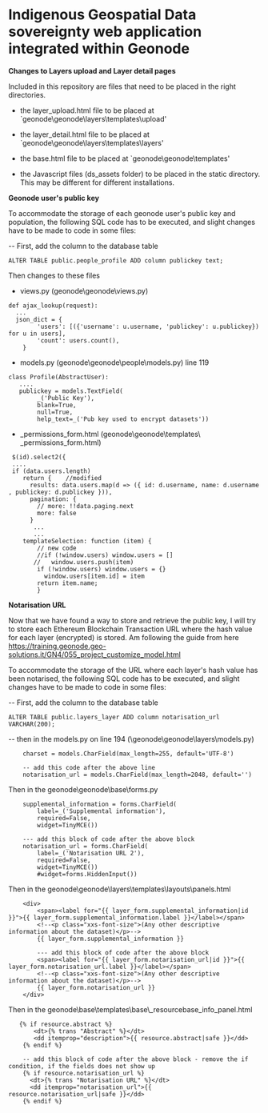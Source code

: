 # Indigenous Geospatial Data sovereignty web application integrated within Geonode

**Changes to Layers upload and Layer detail pages**

Included in this repository are files that need to be placed in the right directories.

- the layer_upload.html file to be placed at `geonode\geonode\layers\templates\upload\'

- the layer_detail.html file to be placed at `geonode\geonode\layers\templates\layers\'

- the base.html file to be placed at `geonode\geonode\templates\'

- the Javascript files (ds_assets folder) to be placed in the static directory. This may be different for different installations.

**Geonode user's public key**

To accommodate the storage of each geonode user's public key and population, the following SQL code has to be executed, and slight changes have to be made to code in some files:

-- First, add the column to the database table
```
ALTER TABLE public.people_profile ADD column publickey text;
```

Then changes to these files
- views.py (geonode\geonode\views.py)
```
def ajax_lookup(request):
  ...
  json_dict = {
        'users': [({'username': u.username, 'publickey': u.publickey}) for u in users],
        'count': users.count(),
    }
```

- models.py (geonode\geonode\people\models.py)  line 119
```
class Profile(AbstractUser):
   ....
   publickey = models.TextField(
        _('Public Key'),        
        blank=True,
        null=True,
        help_text=_('Pub key used to encrypt datasets'))   
```

- _permissions_form.html (geonode\geonode\templates\ _permissions_form.html)
```
 $(id).select2({
 ....
 if (data.users.length)
    return {    //modified
      results: data.users.map(d => ({ id: d.username, name: d.username , publickey: d.publickey })),
      pagination: {
        // more: !!data.paging.next
        more: false
      }
       ...
       ...
	templateSelection: function (item) { 
	    // new code 
	    //if (!window.users) window.users = []
	   //   window.users.push(item)
	    if (!window.users) window.users = {}
	      window.users[item.id] = item
	    return item.name; 
	    }
```

**Notarisation URL**

Now that we have found a way to store and retrieve the public key, I will try to store each Ethereum Blockchain Transaction URL where the hash value for each layer (encrypted) is stored.
Am following the guide from here https://training.geonode.geo-solutions.it/GN4/055_project_customize_model.html

To accommodate the storage of the URL where each layer's hash value has been notarised, the following SQL code has to be executed, and slight changes have to be made to code in some files:

-- First, add the column to the database table

```
ALTER TABLE public.layers_layer ADD column notarisation_url VARCHAR(200);
```

-- then in the models.py on line 194 (\geonode\geonode\layers\models.py)
```
    charset = models.CharField(max_length=255, default='UTF-8')

    -- add this code after the above line
    notarisation_url = models.CharField(max_length=2048, default='') 
```

Then in the geonode\geonode\base\forms.py
```
    supplemental_information = forms.CharField(
        label=_('Supplemental information'),
        required=False,
        widget=TinyMCE())
    
    --- add this block of code after the above block
    notarisation_url = forms.CharField(
        label=_('Notarisation URL 2'),
        required=False,
        widget=TinyMCE())
        #widget=forms.HiddenInput())
```

Then in the geonode\geonode\layers\templates\layouts\panels.html 
```
	<div>
	    <span><label for="{{ layer_form.supplemental_information|id }}">{{ layer_form.supplemental_information.label }}</label></span>
	    <!--<p class="xxs-font-size">(Any other descriptive information about the dataset)</p>-->
	    {{ layer_form.supplemental_information }}

	    --- add this block of code after the above block
	    <span><label for="{{ layer_form.notarisation_url|id }}">{{ layer_form.notarisation_url.label }}</label></span>
	    <!--<p class="xxs-font-size">(Any other descriptive information about the dataset)</p>-->
	    {{ layer_form.notarisation_url }}
	</div>
```

Then in the geonode\base\templates\base\\_resourcebase_info_panel.html
```
   {% if resource.abstract %}
       <dt>{% trans "Abstract" %}</dt>
       <dd itemprop="description">{{ resource.abstract|safe }}</dd>
    {% endif %}

    -- add this block of code after the above block - remove the if condition, if the fields does not show up
    {% if resource.notarisation_url %}
      <dt>{% trans "Notarisation URL" %}</dt>
      <dd itemprop="notarisation_url">{{ resource.notarisation_url|safe }}</dd>
    {% endif %}
```

